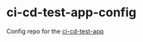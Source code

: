 # ci-cd-test-app-config
Config repo for the [ci-cd-test-app](https://github.com/sebokoslav/ci-cd-test-app)
